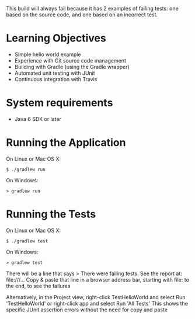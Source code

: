 
This build will always fail because it has 2 examples of failing tests:
one based on the source code, and one based on an incorrect test.

# Learning Objectives

* Simple hello world example
* Experience with Git source code management
* Building with Gradle (using the Gradle wrapper)
* Automated unit testing with JUnit
* Continuous integration with Travis

# System requirements

* Java 6 SDK or later

# Running the Application

On Linux or Mac OS X:

    $ ./gradlew run
	
On Windows:
	
    > gradlew run

# Running the Tests

On Linux or Mac OS X:

    $ ./gradlew test
	
On Windows:
	
    > gradlew test
    
There will be a line that says > There were failing tests. See the report at: file:///... 
Copy & paste that line in a browser address bar, starting with file: to the end, to see the failures

Alternatively, in the Project view, right-click TestHelloWorld and select Run 'TestHelloWorld' or 
right-click app and select Run 'All Tests' 
This shows the specific JUnit assertion errors without the need for copy and paste
